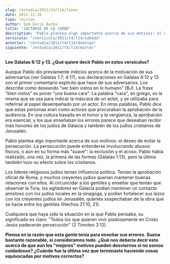 ```yaml
---
slug: /estudia/2011/t4/l14/lunes
date: 2011-12-26
tipo: leccion
author: Sem Dario Barba
title: "JACTARSE DE LA CARNE"
description: "Pablo plantea algo importante acerca de sus motivos: el deseo de evitar la  persecución. La persecución puede entenderse involucrando abusos físicos, o aun  en su forma más “suave”: la exclusión y el acoso. Pablo había realizado, una  vez, la primera de las formas, pero la últ..."
versiculo: "/versiculo/2011/t4/l14/sabado"
anterior: "/estudia/2011/t4/l14/domingo"
siguiente: "/estudia/2011/t4/l14/martes"
---
```


**Lee Gálatas 6:12 y 13. ¿Qué quiere decir Pablo en estos versículos?**

Aunque Pablo dio previamente indicios acerca de la motivación de sus adversarios (ver Gálatas 1:7; 4:17), sus declaraciones en Gálatas 6:12 y 13 son el primer comentario explícito que hace de sus adversarios. Los describe como deseando "ser bien vistos en lo humano" (BJ). La frase "bien vistos" es poner "una buena cara". La palabra "cara", en griego, es la misma que se usa para indicar la máscara de un actor, y se utilizaba para referirse al papel desempeñado por un actor. En otras palabras, Pablo dice que estas personas eran como actores que procuraban la aprobación de la audiencia. En una cultura basada en el honor y la vergüenza, la aprobación era esencial, y los que enseñaban los errores parece que deseaban recibir más honores de los judíos de Galacia y también de los judíos cristianos de Jerusalén.

Pablo plantea algo importante acerca de sus motivos: el deseo de evitar la persecución. La persecución puede entenderse involucrando abusos físicos, o aun en su forma más "suave": la exclusión y el acoso. Pablo había realizado, una vez, la primera de las formas (Gálatas 1:13), pero la última también tuvo su efecto sobre los cristianos.

Los líderes religiosos judíos tenían influencia política. Tenían la aprobación oficial de Roma; y muchos creyentes judíos querían mantener buenas relaciones con ellos. Al circuncidar a los gentiles y enseñar que tenían que observar la Tora, los agitadores en Galacia podían mantener un contacto amistoso con los judíos locales en la sinagoga, y podían fortalecer sus lazos con los creyentes judíos en Jerusalén, quienes sospechaban de la obra que se hacia entre los gentiles (Hechos 21:10, 21).

Cualquiera que haya sido la situación en la que Pablo pensaba, su significado es claro: "Todos los que quieren vivir piadosamente en Cristo Jesús padecerán persecución" (2 Timoteo 3:12).

**Piensa en la razón que esta gente tenía para enseñar sus errores. Suena bastante razonable, si consideramos todo. ¿Qué nos debería decir esto acerca de que aun los "mejores" motivos pueden desviarnos si no somos cuidadosos? ¿Cuándo fue la última vez que terminaste haciendo cosas equivocadas por motivos correctos?**
